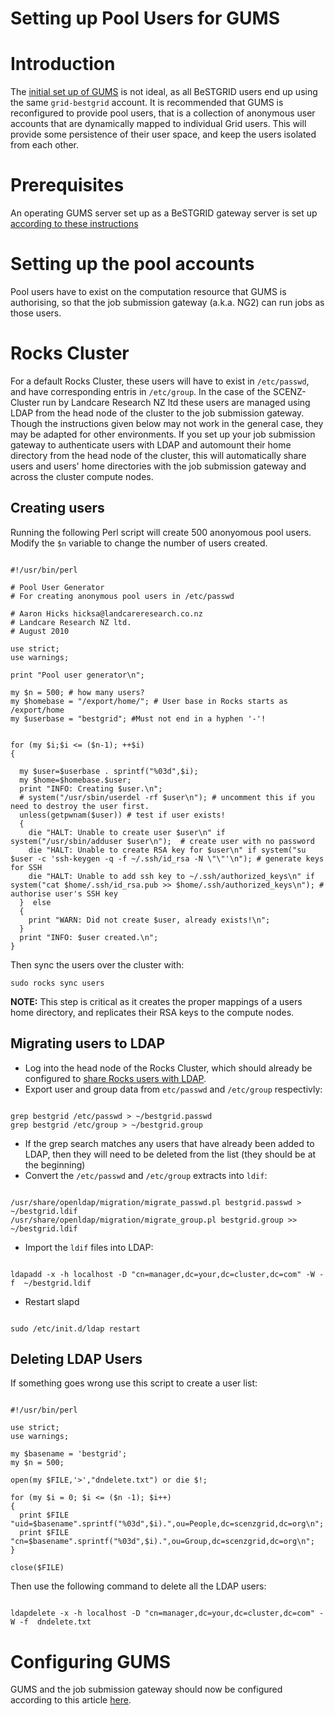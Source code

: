 # Setting up Pool Users for GUMS

# Introduction

The [initial set up of GUMS](/wiki/spaces/BeSTGRID/pages/3818228918) is not ideal, as all BeSTGRID users end up using the same `grid-bestgrid` account. It is recommended that GUMS is reconfigured to provide pool users, that is a collection of anonymous user accounts that are dynamically mapped to individual Grid users. This will provide some persistence of their user space, and keep the users isolated from each other.

# Prerequisites

An operating GUMS server set up as a BeSTGRID gateway server is set up [according to these instructions](/wiki/spaces/BeSTGRID/pages/3818228918)

# Setting up the pool accounts

Pool users have to exist on the computation resource that GUMS is authorising, so that the job submission gateway (a.k.a. NG2) can run jobs as those users. 

# Rocks Cluster

For a default Rocks Cluster, these users will have to exist in `/etc/passwd`, and have corresponding entris in `/etc/group`. In the case of the SCENZ-Cluster run by Landcare Research NZ ltd these users are managed using LDAP from the head node of the cluster to the job submission gateway. Though the instructions given below may not work in the general case, they may be adapted for other environments. If you set up your job submission gateway to authenticate users with LDAP and automount their home directory from the head node of the cluster, this will automatically share users and users' home directories with the job submission gateway and across the cluster compute nodes.

## Creating users

Running the following Perl script will create 500 anonyomous pool users. Modify the `$n` variable to change the number of users created.

``` 

#!/usr/bin/perl

# Pool User Generator
# For creating anonymous pool users in /etc/passwd

# Aaron Hicks hicksa@landcareresearch.co.nz
# Landcare Research NZ ltd.
# August 2010

use strict;
use warnings;

print "Pool user generator\n";

my $n = 500; # how many users?
my $homebase = "/export/home/"; # User base in Rocks starts as /export/home
my $userbase = "bestgrid"; #Must not end in a hyphen '-'!


for (my $i;$i <= ($n-1); ++$i)
{

  my $user=$userbase . sprintf("%03d",$i);
  my $home=$homebase.$user;
  print "INFO: Creating $user.\n";
  # system("/usr/sbin/userdel -rf $user\n"); # uncomment this if you need to destroy the user first.
  unless(getpwnam($user)) # test if user exists!
  {
    die "HALT: Unable to create user $user\n" if system("/usr/sbin/adduser $user\n");  # create user with no password
    die "HALT: Unable to create RSA key for $user\n" if system("su $user -c 'ssh-keygen -q -f ~/.ssh/id_rsa -N \"\"'\n"); # generate keys for SSH
    die "HALT: Unable to add ssh key to ~/.ssh/authorized_keys\n" if system("cat $home/.ssh/id_rsa.pub >> $home/.ssh/authorized_keys\n"); # authorise user's SSH key
  }  else 
  {
    print "WARN: Did not create $user, already exists!\n";
  }
  print "INFO: $user created.\n";
}  

```

Then sync the users over the cluster with:

``` 
sudo rocks sync users
```

**NOTE:** This step is critical as it creates the proper mappings of a users home directory, and replicates their RSA keys to the compute nodes.

## Migrating users to LDAP

- Log into the head node of the Rocks Cluster, which should already be configured to [share Rocks users with LDAP](/wiki/spaces/BeSTGRID/pages/3818228593).
- Export user and group data from `etc/passwd` and `/etc/group` respectivly:

``` 

grep bestgrid /etc/passwd > ~/bestgrid.passwd
grep bestgrid /etc/group > ~/bestgrid.group

```
- If the grep search matches any users that have already been added to LDAP, then they will need to be deleted from the list (they should be at the beginning)
- Convert the `/etc/passwd` and `/etc/group` extracts into `ldif`:

``` 

/usr/share/openldap/migration/migrate_passwd.pl bestgrid.passwd > ~/bestgrid.ldif
/usr/share/openldap/migration/migrate_group.pl bestgrid.group >> ~/bestgrid.ldif

```

- Import the `ldif` files into LDAP:

``` 

ldapadd -x -h localhost -D "cn=manager,dc=your,dc=cluster,dc=com" -W -f  ~/bestgrid.ldif

```

- Restart slapd

``` 

sudo /etc/init.d/ldap restart

```

## Deleting LDAP Users

If something goes wrong use this script to create a user list:

``` 

#!/usr/bin/perl

use strict;
use warnings;

my $basename = 'bestgrid';
my $n = 500;

open(my $FILE,'>',"dndelete.txt") or die $!;

for (my $i = 0; $i <= ($n -1); $i++)
{
  print $FILE "uid=$basename".sprintf("%03d",$i).",ou=People,dc=scenzgrid,dc=org\n";
  print $FILE "cn=$basename".sprintf("%03d",$i).",ou=Group,dc=scenzgrid,dc=org\n";
}

close($FILE)

```

Then use the following command to delete all the LDAP users:

``` 

ldapdelete -x -h localhost -D "cn=manager,dc=your,dc=cluster,dc=com" -W -f  dndelete.txt

```

# Configuring GUMS

GUMS and the job submission gateway should now be configured according to this article [here](/wiki/spaces/BeSTGRID/pages/3818228955).
